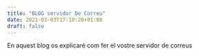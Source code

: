 ```yaml
---
title: "BLOG servidor De Correu"
date: 2021-03-03T17:10:20+01:00
draft: false
---
```

En aquest blog os explicaré com fer el vostre servidor de correus
